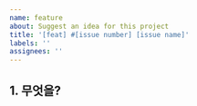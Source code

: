 ```yaml
---
name: feature
about: Suggest an idea for this project
title: '[feat] #[issue number] [issue name]'
labels: ''
assignees: ''
---
```


## 1. 무엇을?
